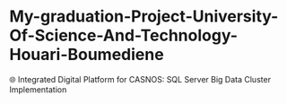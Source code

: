 # My-graduation-Project-University-Of-Science-And-Technology-Houari-Boumediene
🌐 Integrated Digital Platform for CASNOS: SQL Server Big Data Cluster Implementation

